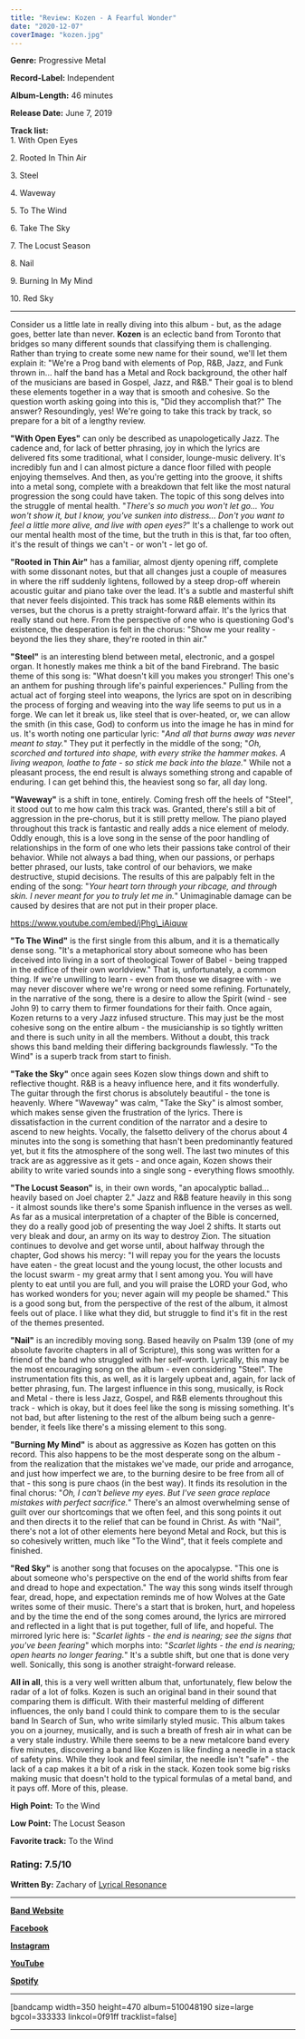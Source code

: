 ```yaml
---
title: "Review: Kozen - A Fearful Wonder"
date: "2020-12-07"
coverImage: "kozen.jpg"
---
```


**Genre:** Progressive Metal

**Record-Label:** Independent

**Album-Length:** 46 minutes

**Release Date:** June 7, 2019

**Track list:**  
1\. With Open Eyes

2\. Rooted In Thin Air

3\. Steel

4\. Waveway

5\. To The Wind

6\. Take The Sky

7\. The Locust Season

8\. Nail

9\. Burning In My Mind

10\. Red Sky

* * *

Consider us a little late in really diving into this album - but, as the adage goes, better late than never. **Kozen** is an eclectic band from Toronto that bridges so many different sounds that classifying them is challenging. Rather than trying to create some new name for their sound, we'll let them explain it: "We're a Prog band with elements of Pop, R&B, Jazz, and Funk thrown in... half the band has a Metal and Rock background, the other half of the musicians are based in Gospel, Jazz, and R&B." Their goal is to blend these elements together in a way that is smooth and cohesive. So the question worth asking going into this is, "Did they accomplish that?" The answer? Resoundingly, yes! We're going to take this track by track, so prepare for a bit of a lengthy review.

**"With Open Eyes"** can only be described as unapologetically Jazz. The cadence and, for lack of better phrasing, joy in which the lyrics are delivered fits some traditional, what I consider, lounge-music delivery. It's incredibly fun and I can almost picture a dance floor filled with people enjoying themselves. And then, as you're getting into the groove, it shifts into a metal song, complete with a breakdown that felt like the most natural progression the song could have taken. The topic of this song delves into the struggle of mental health. "_There's so much you won't let go... You won't show it, but I know, you've sunken into distress... Don't you want to feel a little more alive, and live with open eyes?_" It's a challenge to work out our mental health most of the time, but the truth in this is that, far too often, it's the result of things we can't - or won't - let go of.

**"Rooted in Thin Air"** has a familiar, almost djenty opening riff, complete with some dissonant notes, but that all changes just a couple of measures in where the riff suddenly lightens, followed by a steep drop-off wherein acoustic guitar and piano take over the lead. It's a subtle and masterful shift that never feels disjointed. This track has some R&B elements within its verses, but the chorus is a pretty straight-forward affair. It's the lyrics that really stand out here. From the perspective of one who is questioning God's existence, the desperation is felt in the chorus: "Show me your reality - beyond the lies they share, they're rooted in thin air."

**"Steel"** is an interesting blend between metal, electronic, and a gospel organ. It honestly makes me think a bit of the band Firebrand. The basic theme of this song is: "What doesn't kill you makes you stronger! This one's an anthem for pushing through life's painful experiences." Pulling from the actual act of forging steel into weapons, the lyrics are spot on in describing the process of forging and weaving into the way life seems to put us in a forge. We can let it break us, like steel that is over-heated, or, we can allow the smith (in this case, God) to conform us into the image he has in mind for us. It's worth noting one particular lyric: "_And all that burns away was never meant to stay._" They put it perfectly in the middle of the song; "_Oh, scorched and tortured into shape, with every strike the hammer makes. A living weapon, loathe to fate - so stick me back into the blaze._" While not a pleasant process, the end result is always something strong and capable of enduring. I can get behind this, the heaviest song so far, all day long.

**"Waveway"** is a shift in tone, entirely. Coming fresh off the heels of "Steel", it stood out to me how calm this track was. Granted, there's still a bit of aggression in the pre-chorus, but it is still pretty mellow. The piano played throughout this track is fantastic and really adds a nice element of melody. Oddly enough, this is a love song in the sense of the poor handling of relationships in the form of one who lets their passions take control of their behavior. While not always a bad thing, when our passions, or perhaps better phrased, our lusts, take control of our behaviors, we make destructive, stupid decisions. The results of this are palpably felt in the ending of the song: "_Your heart torn through your ribcage, and through skin. I never meant for you to truly let me in._" Unimaginable damage can be caused by desires that are not put in their proper place.

https://www.youtube.com/embed/jPhg\_iAiquw

**"To The Wind"** is the first single from this album, and it is a thematically dense song. "It's a metaphorical story about someone who has been deceived into living in a sort of theological Tower of Babel - being trapped in the edifice of their own worldview." That is, unfortunately, a common thing. If we're unwilling to learn - even from those we disagree with - we may never discover where we're wrong or need some refining. Fortunately, in the narrative of the song, there is a desire to allow the Spirit (wind - see John 9) to carry them to firmer foundations for their faith. Once again, Kozen returns to a very Jazz infused structure. This may just be the most cohesive song on the entire album - the musicianship is so tightly written and there is such unity in all the members. Without a doubt, this track shows this band melding their differing backgrounds flawlessly. "To the Wind" is a superb track from start to finish.

**"Take the Sky"** once again sees Kozen slow things down and shift to reflective thought. R&B is a heavy influence here, and it fits wonderfully. The guitar through the first chorus is absolutely beautiful - the tone is heavenly. Where "Waveway" was calm, "Take the Sky" is almost somber, which makes sense given the frustration of the lyrics. There is dissatisfaction in the current condition of the narrator and a desire to ascend to new heights. Vocally, the falsetto delivery of the chorus about 4 minutes into the song is something that hasn't been predominantly featured yet, but it fits the atmosphere of the song well. The last two minutes of this track are as aggressive as it gets - and once again, Kozen shows their ability to write varied sounds into a single song - everything flows smoothly.

**"The Locust Season"** is, in their own words, "an apocalyptic ballad... heavily based on Joel chapter 2." Jazz and R&B feature heavily in this song - it almost sounds like there's some Spanish influence in the verses as well. As far as a musical interpretation of a chapter of the Bible is concerned, they do a really good job of presenting the way Joel 2 shifts. It starts out very bleak and dour, an army on its way to destroy Zion. The situation continues to devolve and get worse until, about halfway through the chapter, God shows his mercy: "I will repay you for the years the locusts have eaten - the great locust and the young locust, the other locusts and the locust swarm - my great army that I sent among you. You will have plenty to eat until you are full, and you will praise the LORD your God, who has worked wonders for you; never again will my people be shamed." This is a good song but, from the perspective of the rest of the album, it almost feels out of place. I like what they did, but struggle to find it's fit in the rest of the themes presented.

**"Nail"** is an incredibly moving song. Based heavily on Psalm 139 (one of my absolute favorite chapters in all of Scripture), this song was written for a friend of the band who struggled with her self-worth. Lyrically, this may be the most encouraging song on the album - even considering "Steel". The instrumentation fits this, as well, as it is largely upbeat and, again, for lack of better phrasing, fun. The largest influence in this song, musically, is Rock and Metal - there is less Jazz, Gospel, and R&B elements throughout this track - which is okay, but it does feel like the song is missing something. It's not bad, but after listening to the rest of the album being such a genre-bender, it feels like there's a missing element to this song.

**"Burning My Mind"** is about as aggressive as Kozen has gotten on this record. This also happens to be the most desperate song on the album - from the realization that the mistakes we've made, our pride and arrogance, and just how imperfect we are, to the burning desire to be free from all of that - this song is pure chaos (in the best way). It finds its resolution in the final chorus: "_Oh, I can't believe my eyes. But I've seen grace replace mistakes with perfect sacrifice._" There's an almost overwhelming sense of guilt over our shortcomings that we often feel, and this song points it out and then directs it to the relief that can be found in Christ. As with "Nail", there's not a lot of other elements here beyond Metal and Rock, but this is so cohesively written, much like "To the Wind", that it feels complete and finished.

**"Red Sky"** is another song that focuses on the apocalypse. "This one is about someone who's perspective on the end of the world shifts from fear and dread to hope and expectation." The way this song winds itself through fear, dread, hope, and expectation reminds me of how Wolves at the Gate writes some of their music. There's a start that is broken, hurt, and hopeless and by the time the end of the song comes around, the lyrics are mirrored and reflected in a light that is put together, full of life, and hopeful. The mirrored lyric here is: "_Scarlet lights - the end is nearing; see the signs that you've been fearing_" which morphs into: "_Scarlet lights - the end is nearing; open hearts no longer fearing._" It's a subtle shift, but one that is done very well. Sonically, this song is another straight-forward release.

**All in all**, this is a very well written album that, unfortunately, flew below the radar of a lot of folks. Kozen is such an original band in their sound that comparing them is difficult. With their masterful melding of different influences, the only band I could think to compare them to is the secular band In Search of Sun, who write similarly styled music. This album takes you on a journey, musically, and is such a breath of fresh air in what can be a very stale industry. While there seems to be a new metalcore band every five minutes, discovering a band like Kozen is like finding a needle in a stack of safety pins. While they look and feel similar, the needle isn't "safe" - the lack of a cap makes it a bit of a risk in the stack. Kozen took some big risks making music that doesn't hold to the typical formulas of a metal band, and it pays off. More of this, please.

**High Point:** To the Wind

**Low Point:** The Locust Season

**Favorite track:** To the Wind

### Rating: 7.5/10

**Written By:** Zachary of [Lyrical Resonance](https://www.youtube.com/channel/UCPtHnXMx7APZGv91ItLaLEw)

* * *

[**Band Website**](https://kozen.org/) 

[**Facebook**](https://www.facebook.com/KozenMusic/)

[**Instagram**](https://www.instagram.com/kozenmusic/)

[**YouTube**](https://www.youtube.com/channel/UCFGaChScuNcN4_6dRcueKtw) 

[**Spotify**](https://open.spotify.com/artist/3fDI0eYdPsyGgnuADgs0ET) 

* * *

\[bandcamp width=350 height=470 album=510048190 size=large bgcol=333333 linkcol=0f91ff tracklist=false\]

* * *
